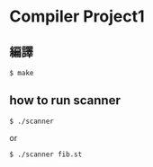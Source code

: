 # Compiler Project1

## 編譯

    $ make

## how to run scanner

    $ ./scanner
    
or

    $ ./scanner fib.st
